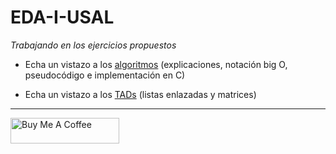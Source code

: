 # EDA-I-USAL

_Trabajando en los ejercicios propuestos_

- Echa un vistazo a los [algoritmos](https://github.com/Andresblz/EDA-I-USAL/blob/main/todosAlgoritmos.md) (explicaciones, notación big O, pseudocódigo e implementación en C)

- Echa un vistazo a los [TADs](https://github.com/Andresblz/EDA-I-USAL/tree/main/TADs) (listas enlazadas y matrices)

---

<a href="https://www.buymeacoffee.com/andresblz" target="_blank"><img src="https://cdn.buymeacoffee.com/buttons/default-blue.png" alt="Buy Me A Coffee" height="41" width="174"></a>
